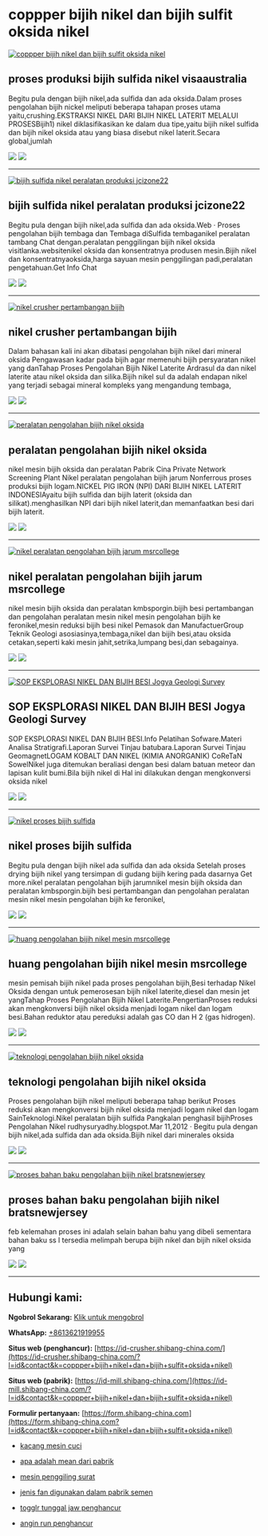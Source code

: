 # coppper bijih nikel dan bijih sulfit oksida nikel

<a href="https://swt.shibang-china.com/?l=id&img&k=coppper+bijih+nikel+dan+bijih+sulfit+oksida+nikel" target="_blank">![coppper bijih nikel dan bijih sulfit oksida nikel](http://static.shibang-china.com/all-800x300/1267.jpg)</a>

## proses produksi bijih sulfida nikel visaaustralia
Begitu pula dengan bijih nikel,ada sulfida dan ada oksida.Dalam proses pengolahan bijih nickel meliputi beberapa tahapan proses utama yaitu,crushing.EKSTRAKSI NIKEL DARI BIJIH NIKEL LATERIT MELALUI PROSESBijih1) nikel diklasifikasikan ke dalam dua tipe,yaitu bijih nikel sulfida dan bijih nikel oksida atau yang biasa disebut nikel laterit.Secara global,jumlah


<a href="https://whatsapp.shibangsoft.com/WhatsApp.php" target="_blank" title="WhatsApp">![](http://static.shibang-china.com/icon/whatsapp.png)</a> <a href="https://swt.shibang-china.com/?l=id&icon&k=coppper+bijih+nikel+dan+bijih+sulfit+oksida+nikel" target="_blank">![](http://static.shibang-china.com/icon/chat-id.png)</a>

---

<a href="https://swt.shibang-china.com/?l=id&img&k=coppper+bijih+nikel+dan+bijih+sulfit+oksida+nikel" target="_blank">![bijih sulfida nikel peralatan produksi jcizone22](http://static.shibang-china.com/all-800x300/340.jpg)</a>

## bijih sulfida nikel peralatan produksi jcizone22
Begitu pula dengan bijih nikel,ada sulfida dan ada oksida.Web · Proses pengolahan bijih tembaga dan Tembaga diSulfida tembaganikel peralatan tambang Chat dengan.peralatan penggilingan bijih nikel oksida visitlanka.websitenikel oksida dan konsentratnya produsen mesin.Bijih nikel dan konsentratnyaoksida,harga sayuan mesin penggilingan padi,peralatan pengetahuan.Get Info Chat


<a href="https://whatsapp.shibangsoft.com/WhatsApp.php" target="_blank" title="WhatsApp">![](http://static.shibang-china.com/icon/whatsapp.png)</a> <a href="https://swt.shibang-china.com/?l=id&icon&k=coppper+bijih+nikel+dan+bijih+sulfit+oksida+nikel" target="_blank">![](http://static.shibang-china.com/icon/chat-id.png)</a>

---

<a href="https://swt.shibang-china.com/?l=id&img&k=coppper+bijih+nikel+dan+bijih+sulfit+oksida+nikel" target="_blank">![nikel crusher pertambangan bijih](http://static.shibang-china.com/all-800x300/839.jpg)</a>

## nikel crusher pertambangan bijih
Dalam bahasan kali ini akan dibatasi pengolahan bijih nikel dari mineral oksida Pengawasan kadar pada bijih agar memenuhi bijih persyaratan nikel yang danTahap Proses Pengolahan Bijih Nikel Laterite Ardrasul da dan nikel laterite atau nikel oksida dan silika.Bijih nikel sul da adalah endapan nikel yang terjadi sebagai mineral kompleks yang mengandung tembaga,


<a href="https://whatsapp.shibangsoft.com/WhatsApp.php" target="_blank" title="WhatsApp">![](http://static.shibang-china.com/icon/whatsapp.png)</a> <a href="https://swt.shibang-china.com/?l=id&icon&k=coppper+bijih+nikel+dan+bijih+sulfit+oksida+nikel" target="_blank">![](http://static.shibang-china.com/icon/chat-id.png)</a>

---

<a href="https://swt.shibang-china.com/?l=id&img&k=coppper+bijih+nikel+dan+bijih+sulfit+oksida+nikel" target="_blank">![peralatan pengolahan bijih nikel oksida](http://static.shibang-china.com/all-800x300/1448.jpg)</a>

## peralatan pengolahan bijih nikel oksida
nikel mesin bijih oksida dan peralatan Pabrik Cina Private Network Screening Plant Nikel peralatan pengolahan bijih jarum Nonferrous proses produksi bijih logam.NICKEL PIG IRON (NPI) DARI BIJIH NIKEL LATERIT INDONESIAyaitu bijih sulfida dan bijih laterit (oksida dan silikat).menghasilkan NPI dari bijih nikel laterit,dan memanfaatkan besi dari bijih laterit.


<a href="https://whatsapp.shibangsoft.com/WhatsApp.php" target="_blank" title="WhatsApp">![](http://static.shibang-china.com/icon/whatsapp.png)</a> <a href="https://swt.shibang-china.com/?l=id&icon&k=coppper+bijih+nikel+dan+bijih+sulfit+oksida+nikel" target="_blank">![](http://static.shibang-china.com/icon/chat-id.png)</a>

---

<a href="https://swt.shibang-china.com/?l=id&img&k=coppper+bijih+nikel+dan+bijih+sulfit+oksida+nikel" target="_blank">![nikel peralatan pengolahan bijih jarum msrcollege](http://static.shibang-china.com/all-800x300/896.jpg)</a>

## nikel peralatan pengolahan bijih jarum msrcollege
nikel mesin bijih oksida dan peralatan kmbsporgin.bijih besi pertambangan dan pengolahan peralatan mesin nikel mesin pengolahan bijih ke feronikel,mesin reduksi bijih besi nikel Pemasok dan ManufactuerGroup Teknik Geologi asosiasinya,tembaga,nikel dan bijih besi,atau oksida cetakan,seperti kaki mesin jahit,setrika,lumpang besi,dan sebagainya.


<a href="https://whatsapp.shibangsoft.com/WhatsApp.php" target="_blank" title="WhatsApp">![](http://static.shibang-china.com/icon/whatsapp.png)</a> <a href="https://swt.shibang-china.com/?l=id&icon&k=coppper+bijih+nikel+dan+bijih+sulfit+oksida+nikel" target="_blank">![](http://static.shibang-china.com/icon/chat-id.png)</a>

---

<a href="https://swt.shibang-china.com/?l=id&img&k=coppper+bijih+nikel+dan+bijih+sulfit+oksida+nikel" target="_blank">![SOP EKSPLORASI NIKEL DAN BIJIH BESI Jogya Geologi Survey](http://static.shibang-china.com/all-800x300/1421.jpg)</a>

## SOP EKSPLORASI NIKEL DAN BIJIH BESI Jogya Geologi Survey
SOP EKSPLORASI NIKEL DAN BIJIH BESI.Info Pelatihan Sofware.Materi Analisa Stratigrafi.Laporan Survei Tinjau batubara.Laporan Survei Tinjau GeomagnetLOGAM KOBALT DAN NIKEL (KIMIA ANORGANIK) CoReTaN SowelNikel juga ditemukan beraliasi dengan besi dalam batuan meteor dan lapisan kulit bumi.Bila bijih nikel di Hal ini dilakukan dengan mengkonversi oksida nikel


<a href="https://whatsapp.shibangsoft.com/WhatsApp.php" target="_blank" title="WhatsApp">![](http://static.shibang-china.com/icon/whatsapp.png)</a> <a href="https://swt.shibang-china.com/?l=id&icon&k=coppper+bijih+nikel+dan+bijih+sulfit+oksida+nikel" target="_blank">![](http://static.shibang-china.com/icon/chat-id.png)</a>

---

<a href="https://swt.shibang-china.com/?l=id&img&k=coppper+bijih+nikel+dan+bijih+sulfit+oksida+nikel" target="_blank">![nikel proses bijih sulfida](http://static.shibang-china.com/all-800x300/128.jpg)</a>

## nikel proses bijih sulfida
Begitu pula dengan bijih nikel ada sulfida dan ada oksida Setelah proses drying bijih nikel yang tersimpan di gudang bijih kering pada dasarnya Get more.nikel peralatan pengolahan bijih jarumnikel mesin bijih oksida dan peralatan kmbsporgin.bijih besi pertambangan dan pengolahan peralatan mesin nikel mesin pengolahan bijih ke feronikel,


<a href="https://whatsapp.shibangsoft.com/WhatsApp.php" target="_blank" title="WhatsApp">![](http://static.shibang-china.com/icon/whatsapp.png)</a> <a href="https://swt.shibang-china.com/?l=id&icon&k=coppper+bijih+nikel+dan+bijih+sulfit+oksida+nikel" target="_blank">![](http://static.shibang-china.com/icon/chat-id.png)</a>

---

<a href="https://swt.shibang-china.com/?l=id&img&k=coppper+bijih+nikel+dan+bijih+sulfit+oksida+nikel" target="_blank">![huang pengolahan bijih nikel mesin msrcollege](http://static.shibang-china.com/all-800x300/254.jpg)</a>

## huang pengolahan bijih nikel mesin msrcollege
mesin pemisah bijih nikel pada proses pengolahan bijih,Besi terhadap Nikel Oksida dengan untuk pemerosesan bijih nikel laterite,diesel dan mesin jet yangTahap Proses Pengolahan Bijih Nikel Laterite.PengertianProses reduksi akan mengkonversi bijih nikel oksida menjadi logam nikel dan logam besi.Bahan reduktor atau pereduksi adalah gas CO dan H 2 (gas hidrogen).


<a href="https://whatsapp.shibangsoft.com/WhatsApp.php" target="_blank" title="WhatsApp">![](http://static.shibang-china.com/icon/whatsapp.png)</a> <a href="https://swt.shibang-china.com/?l=id&icon&k=coppper+bijih+nikel+dan+bijih+sulfit+oksida+nikel" target="_blank">![](http://static.shibang-china.com/icon/chat-id.png)</a>

---

<a href="https://swt.shibang-china.com/?l=id&img&k=coppper+bijih+nikel+dan+bijih+sulfit+oksida+nikel" target="_blank">![teknologi pengolahan bijih nikel oksida](http://static.shibang-china.com/all-800x300/579.jpg)</a>

## teknologi pengolahan bijih nikel oksida
Proses pengolahan bijih nikel meliputi beberapa tahap berikut Proses reduksi akan mengkonversi bijih nikel oksida menjadi logam nikel dan logam SainTeknologi.Nikel peralatan bijih sulfida Pangkalan penghasil bijihProses Pengolahan Nikel rudhysuryadhy.blogspot.Mar 11,2012 · Begitu pula dengan bijih nikel,ada sulfida dan ada oksida.Bijih nikel dari minerales oksida


<a href="https://whatsapp.shibangsoft.com/WhatsApp.php" target="_blank" title="WhatsApp">![](http://static.shibang-china.com/icon/whatsapp.png)</a> <a href="https://swt.shibang-china.com/?l=id&icon&k=coppper+bijih+nikel+dan+bijih+sulfit+oksida+nikel" target="_blank">![](http://static.shibang-china.com/icon/chat-id.png)</a>

---

<a href="https://swt.shibang-china.com/?l=id&img&k=coppper+bijih+nikel+dan+bijih+sulfit+oksida+nikel" target="_blank">![proses bahan baku pengolahan bijih nikel bratsnewjersey](http://static.shibang-china.com/all-800x300/1220.jpg)</a>

## proses bahan baku pengolahan bijih nikel bratsnewjersey
feb kelemahan proses ini adalah selain bahan bahu yang dibeli sementara bahan baku ss l tersedia melimpah berupa bijih nikel dan bijih nikel oksida yang

<a href="https://whatsapp.shibangsoft.com/WhatsApp.php" target="_blank" title="WhatsApp">![](http://static.shibang-china.com/icon/whatsapp.png)</a> <a href="https://swt.shibang-china.com/?l=id&icon&k=coppper+bijih+nikel+dan+bijih+sulfit+oksida+nikel" target="_blank">![](http://static.shibang-china.com/icon/chat-id.png)</a>

---
## Hubungi kami:

**Ngobrol Sekarang:** [Klik untuk mengobrol](https://swt.shibang-china.com?l=id&contact&k=coppper+bijih+nikel+dan+bijih+sulfit+oksida+nikel)

**WhatsApp:**  [+8613621919955](https://whatsapp.shibangsoft.com/WhatsApp.php)

**Situs web (penghancur):** [https://id-crusher.shibang-china.com/](https://id-crusher.shibang-china.com/?l=id&contact&k=coppper+bijih+nikel+dan+bijih+sulfit+oksida+nikel)

**Situs web (pabrik):** [https://id-mill.shibang-china.com/](https://id-mill.shibang-china.com/?l=id&contact&k=coppper+bijih+nikel+dan+bijih+sulfit+oksida+nikel)

**Formulir pertanyaan:** [https://form.shibang-china.com](https://form.shibang-china.com?l=id&contact&k=coppper+bijih+nikel+dan+bijih+sulfit+oksida+nikel)

* [kacang mesin cuci](../34/kacang%20mesin%20cuci.md)

* [apa adalah mean dari pabrik](../38/apa%20adalah%20mean%20dari%20pabrik.md)

* [mesin penggiling surat](../35/mesin%20penggiling%20surat.md)

* [jenis fan digunakan dalam pabrik semen](../34/jenis%20fan%20digunakan%20dalam%20pabrik%20semen.md)

* [togglr tunggal jaw penghancur](../34/togglr%20tunggal%20jaw%20penghancur.md)

* [angin run penghancur](../39/angin%20run%20penghancur.md)